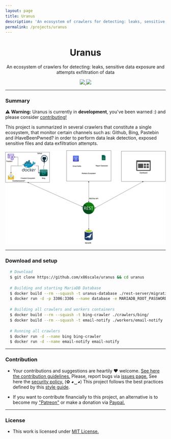 ```yaml
---
layout: page
title: Uranus
description: 'An ecosystem of crawlers for detecting: leaks, sensitive data exposure and attempts exfiltration of data'
permalink: /projects/uranus
---
```


<p align="center">
  <h1 align="center">Uranus</h1>
  <p align="center">
    An ecosystem of crawlers for detecting: leaks, sensitive data exposure and attempts exfiltration of data
  </p>
  <p align="center">
    <a href="/LICENSE.md">
      <img src="https://img.shields.io/badge/license-MIT-blue.svg">
    </a>
    <a href="https://github.com/x86scale/uranus/releases">
      <img src="https://img.shields.io/badge/version-0.1.3-blue.svg">
    </a>
  </p>
</p>

---

### Summary

⚠️ __Warning:__ Uranus is currently in __development__, you've been warned :) and please consider [contributing!](/.github/CONTRIBUTING.md)

This project is summarized in several crawlers that constitute a single ecosystem, that monitor certain channels such as: Github, Bing, Pastebin and iHaveBeenPwned? in order to perform data leak detection, exposed sensitive files and data exfiltration attempts.

![Image](/images/projects/uranus/architecture.png)

---

### Download and setup

```bash
  # Download
  $ git clone https://github.com/x86scale/uranus && cd uranus

  # Building and starting MariaDB Database
  $ docker build --rm --squash -t uranus-database ./rest-server/migrations/
  $ docker run -d -p 3306:3306 --name database -e MARIADB_ROOT_PASSWORD=mypassword uranus-database

  # Building all crawlers and workers containers
  $ docker build --rm --squash -t bing-crawler ./crawlers/bing/
  $ docker build --rm --squash -t email-notify ./workers/email-notify

  # Running all crawlers
  $ docker run -d --name bing bing-crawler
  $ docker run -d --name email-notify email-notify
```

---

### Contribution

- Your contributions and suggestions are heartily ♥ welcome. [See here the contribution guidelines.](https://github.com/x86scale/uranus/blob/master/.github/CONTRIBUTING.md) Please, report bugs via [issues page.](https://github.com/x86scale/uranus/issues) See here the [security policy.](https://github.com/x86scale/uranus/blob/master/SECURITY.md) (✿ ◕‿◕) This project follows the best practices defined by this [style guide](https://heitorgouvea.me/projects/perl-style-guide).

- If you want to contribute financially to this project, an alternative is to become my ["Patreon"](https://patreon.com/x86scale) or make a donation via [Paypal.](https://www.paypal.com/donate?hosted_button_id=4283L7ZNWN3M6)

---

### License

- This work is licensed under [MIT License.](https://github.com/x86scale/uranus/blob/master/LICENSE.md)
